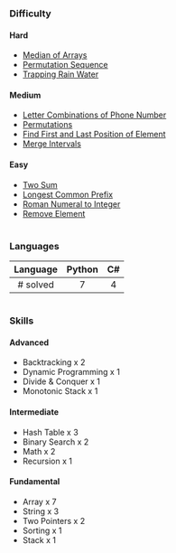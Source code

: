 ### Difficulty

#### Hard
* [Median of Arrays](MedianOfArrays/findmediansortedarrays.py)
* [Permutation Sequence](PermutationSequence/permutationsequence.cs)
* [Trapping Rain Water](TrappingRainWater/traprainwater.cs)

#### Medium
* [Letter Combinations of Phone Number](/LetterCombinationsOfPhoneNumber/phonenumberletters.py)
* [Permutations](Permutations/permutations.py)
* [Find First and Last Position of Element](FirstandLastPosition/findfirstlast.py)
* [Merge Intervals](MergeIntervals/mergeintervals.py)

#### Easy
* [Two Sum](TwoSum/twosum.py)
* [Longest Common Prefix](LongestCommonPrefix/longestcommonprefix.py)
* [Roman Numeral to Integer](RomanToInteger/romantoint.cs)
* [Remove Element](RemoveElement/removeelement.cs)

#

### Languages

| Language | Python | C# |
|:--------:|:------:|:--:|
| # solved |   7    | 4  |

#

### Skills
#### Advanced
* Backtracking x 2
* Dynamic Programming x 1
* Divide & Conquer x 1
* Monotonic Stack x 1
#### Intermediate
* Hash Table x 3
* Binary Search x 2
* Math x 2
* Recursion x 1
#### Fundamental
* Array x 7
* String x 3
* Two Pointers x 2
* Sorting x 1
* Stack x 1
